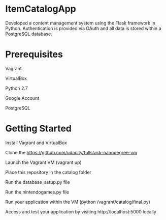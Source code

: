 # ItemCatalogApp
Developed a content management system using the Flask framework in Python. Authentication is provided via OAuth and all data is stored within a PostgreSQL database.

# Prerequisites
Vagrant

VirtualBox

Python 2.7

Google Account

PostgreSQL

# Getting Started
Install Vagrant and VirtualBox

Clone the https://github.com/udacity/fullstack-nanodegree-vm

Launch the Vagrant VM (vagrant up)

Place this repository in the catalog folder

Run the database_setup.py file

Run the nintendogames.py file

Run your application within the VM (python /vagrant/catalog/final.py)

Access and test your application by visiting http://localhost:5000 locally
